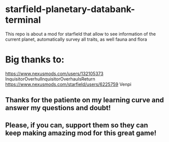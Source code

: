 # starfield-planetary-databank-terminal
This repo is about a mod for starfield that allow to see information of the current planet, automatically survey all traits, as well fauna and flora

# Big thanks to:
https://www.nexusmods.com/users/132105373 InquisitorOverhulInquisitorOverhaulsReturn
https://www.nexusmods.com/starfield/users/6225759 Venpi

## Thanks for the patiente on my learning curve and answer my questions and doubt!
## Please, if you can, support them so they can keep making amazing mod for this great game!